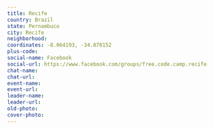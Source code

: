 ```yaml
---
title: Recife
country: Brazil
state: Pernambuco
city: Recife
neighborhood: 
coordinates: -8.064193, -34.878152
plus-code:
social-name: Facebook
social-url: https://www.facebook.com/groups/free.code.camp.recife
chat-name:
chat-url:
event-name:
event-url:
leader-name:
leader-url:
old-photo: 
cover-photo:
---
```

